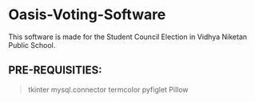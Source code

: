# Oasis-Voting-Software

This software is made for the Student Council Election in Vidhya Niketan Public School.

## PRE-REQUISITIES:

> tkinter
> mysql.connector
> termcolor
> pyfiglet
> Pillow
